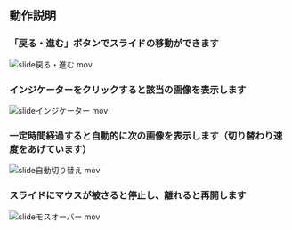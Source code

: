 ## 動作説明

### 「戻る・進む」ボタンでスライドの移動ができます
![slide戻る・進む mov](https://user-images.githubusercontent.com/58409647/74498815-29afe900-4f25-11ea-9d61-30b14f803e1c.gif)

### インジケーターをクリックすると該当の画像を表示します
![slideインジケーター mov](https://user-images.githubusercontent.com/58409647/74498940-8c08e980-4f25-11ea-8afe-a4e471bb947a.gif)

### 一定時間経過すると自動的に次の画像を表示します（切り替わり速度をあげています）
![slide自動切り替え mov](https://user-images.githubusercontent.com/58409647/74499129-1d785b80-4f26-11ea-9552-e9cebbea8af8.gif)

### スライドにマウスが被さると停止し、離れると再開します
![slideモスオーバー mov](https://user-images.githubusercontent.com/58409647/74499351-bb6c2600-4f26-11ea-83b0-57ce2b2602de.gif)
